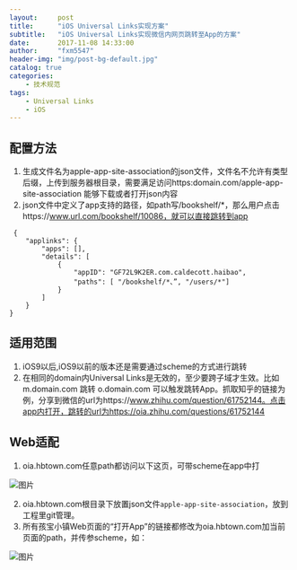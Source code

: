```yaml
---
layout:     post
title:      "iOS Universal Links实现方案"
subtitle:   "iOS Universal Links实现微信内网页跳转至App的方案"
date:       2017-11-08 14:33:00
author:     "fxm5547"
header-img: "img/post-bg-default.jpg"
catalog: true
categories:
    - 技术规范
tags:
    - Universal Links
    - iOS
---
```


## 配置方法
1. 生成文件名为apple-app-site-association的json文件，文件名不允许有类型后缀，上传到服务器根目录，需要满足访问https:domain.com/apple-app-site-association 能够下载或者打开json内容
2. json文件中定义了app支持的路径，如path写/bookshelf/*，那么用户点击https://www.url.com/bookshelf/10086，就可以直接跳转到app

```
 {
    "applinks": {
        "apps": [],
        "details": [
            {
                "appID": "GF72L9K2ER.com.caldecott.haibao",
                "paths": [ "/bookshelf/*、”, "/users/*"]
            }
        ]
    }
} 
```

## 适用范围
1. iOS9以后,iOS9以前的版本还是需要通过scheme的方式进行跳转
2. 在相同的domain内Universal Links是无效的，至少要跨子域才生效。比如 m.domain.com 跳转 o.domain.com 可以触发跳转App。抓取知乎的链接为例，分享到微信的url为https://www.zhihu.com/question/61752144。点击app内打开，跳转的url为https://oia.zhihu.com/questions/61752144

## Web适配
1. oia.hbtown.com任意path都访问以下这页，可带scheme在app中打
 
 ![图片](https://dn-coding-net-production-pp.qbox.me/4045ba66-a93b-4439-9646-eb876938b463.png) 

2. oia.hbtown.com根目录下放置json文件`apple-app-site-association`，放到工程里git管理。
3. 所有孩宝小镇Web页面的“打开App”的链接都修改为oia.hbtown.com加当前页面的path，并传参scheme，如：

 ![图片](https://dn-coding-net-production-pp.qbox.me/b73b6e6c-09a2-4e64-bbd4-5ed4ccf7650e.png)